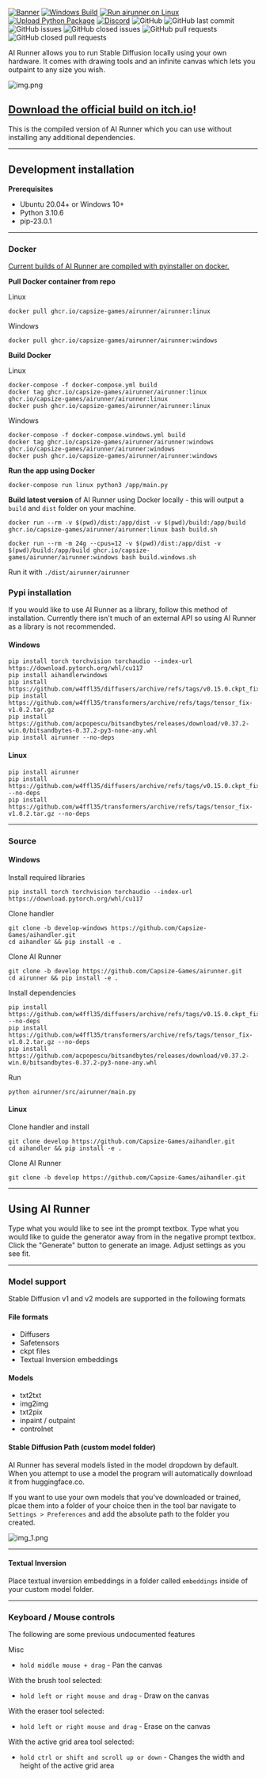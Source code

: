 [![Banner](banner.png)](https://capsizegames.itch.io/ai-runner)
[![Windows Build](https://github.com/Capsize-Games/airunner/actions/workflows/repository-dispatch-windows.yml/badge.svg)](https://github.com/Capsize-Games/airunner/actions/workflows/repository-dispatch-windows.yml)
[![Run airunner on Linux](https://github.com/Capsize-Games/airunner/actions/workflows/repository-dispatch.yml/badge.svg)](https://github.com/Capsize-Games/airunner/actions/workflows/repository-dispatch.yml)
[![Upload Python Package](https://github.com/Capsize-Games/airunner/actions/workflows/python-publish.yml/badge.svg)](https://github.com/Capsize-Games/airunner/actions/workflows/python-publish.yml)
[![Discord](https://img.shields.io/discord/839511291466219541?color=5865F2&logo=discord&logoColor=white)](https://discord.gg/PUVDDCJ7gz)
![GitHub](https://img.shields.io/github/license/Capsize-Games/airunner)
![GitHub last commit](https://img.shields.io/github/last-commit/Capsize-Games/airunner)
![GitHub issues](https://img.shields.io/github/issues/Capsize-Games/airunner)
![GitHub closed issues](https://img.shields.io/github/issues-closed/Capsize-Games/airunner)
![GitHub pull requests](https://img.shields.io/github/issues-pr/Capsize-Games/airunner)
![GitHub closed pull requests](https://img.shields.io/github/issues-pr-closed/Capsize-Games/airunner)

AI Runner allows you to run Stable Diffusion locally using your own hardware. It comes with drawing tools and an infinite canvas which lets you outpaint to any size you wish.


![img.png](img.png)


## [Download the official build on itch.io](https://capsizegames.itch.io/ai-runner)!

This is the compiled version of AI Runner which you can use without installing any additional dependencies.

---

## Development installation

**Prerequisites**

- Ubuntu 20.04+ or Windows 10+
- Python 3.10.6
- pip-23.0.1

---

### Docker

[Current builds of AI Runner are compiled with pyinstaller on docker.](https://github.com/Capsize-Games/airunner/pkgs/container/airunner%2Fairunner)

**Pull Docker container from repo**

Linux
```
docker pull ghcr.io/capsize-games/airunner/airunner:linux
```

Windows
```
docker pull ghcr.io/capsize-games/airunner/airunner:windows
```

**Build Docker**

Linux
```
docker-compose -f docker-compose.yml build
docker tag ghcr.io/capsize-games/airunner/airunner:linux ghcr.io/capsize-games/airunner/airunner:linux
docker push ghcr.io/capsize-games/airunner/airunner:linux
```

Windows
```
docker-compose -f docker-compose.windows.yml build
docker tag ghcr.io/capsize-games/airunner/airunner:windows ghcr.io/capsize-games/airunner/airunner:windows
docker push ghcr.io/capsize-games/airunner/airunner:windows
```

**Run the app using Docker**
```
docker-compose run linux python3 /app/main.py
```

**Build latest version** of AI Runner using Docker locally - this will output a `build` and `dist` folder on your machine.
```
docker run --rm -v $(pwd)/dist:/app/dist -v $(pwd)/build:/app/build ghcr.io/capsize-games/airunner/airunner:linux bash build.sh

docker run --rm -m 24g --cpus=12 -v $(pwd)/dist:/app/dist -v $(pwd)/build:/app/build ghcr.io/capsize-games/airunner/airunner:windows bash build.windows.sh
```
Run it with `./dist/airunner/airunner`

### Pypi installation

If you would like to use AI Runner as a library, follow this method of installation.
Currently there isn't much of an external API so using AI Runner as a library is not recommended.

#### Windows
```
pip install torch torchvision torchaudio --index-url https://download.pytorch.org/whl/cu117
pip install aihandlerwindows
pip install https://github.com/w4ffl35/diffusers/archive/refs/tags/v0.15.0.ckpt_fix_0.0.1.tar.gz
pip install https://github.com/w4ffl35/transformers/archive/refs/tags/tensor_fix-v1.0.2.tar.gz
pip install https://github.com/acpopescu/bitsandbytes/releases/download/v0.37.2-win.0/bitsandbytes-0.37.2-py3-none-any.whl
pip install airunner --no-deps
```

#### Linux
```
pip install airunner
pip install https://github.com/w4ffl35/diffusers/archive/refs/tags/v0.15.0.ckpt_fix_0.0.1.tar.gz --no-deps
pip install https://github.com/w4ffl35/transformers/archive/refs/tags/tensor_fix-v1.0.2.tar.gz --no-deps
```

---

### Source

#### Windows

Install required libraries
```
pip install torch torchvision torchaudio --index-url https://download.pytorch.org/whl/cu117
```

Clone handler
```
git clone -b develop-windows https://github.com/Capsize-Games/aihandler.git
cd aihandler && pip install -e .
```

Clone AI Runner
```
git clone -b develop https://github.com/Capsize-Games/airunner.git
cd airunner && pip install -e .
```

Install dependencies
```
pip install https://github.com/w4ffl35/diffusers/archive/refs/tags/v0.15.0.ckpt_fix_0.0.1.tar.gz --no-deps
pip install https://github.com/w4ffl35/transformers/archive/refs/tags/tensor_fix-v1.0.2.tar.gz --no-deps
pip install https://github.com/acpopescu/bitsandbytes/releases/download/v0.37.2-win.0/bitsandbytes-0.37.2-py3-none-any.whl
```

Run
```
python airunner/src/airunner/main.py
```

#### Linux

Clone handler and install
```
git clone develop https://github.com/Capsize-Games/aihandler.git
cd aihandler && pip install -e .
```

Clone AI Runner
```
git clone -b develop https://github.com/Capsize-Games/aihandler.git
```

---

## Using AI Runner

Type what you would like to see int the prompt textbox. Type what you would like to guide the generator away from
in the negative prompt textbox. Click the "Generate" button to generate an image. Adjust settings as you see fit.

---

### Model support

Stable Diffusion v1 and v2 models are supported in the following formats

#### File formats

- Diffusers
- Safetensors
- ckpt files
- Textual Inversion embeddings

#### Models

- txt2txt
- img2img
- txt2pix
- inpaint / outpaint
- controlnet

#### Stable Diffusion Path (custom model folder)

AI Runner has several models listed in the model dropdown by default.
When you attempt to use a model the program will automatically download
it from huggingface.co.

If you want to use your own models that you've downloaded or trained, plcae
them into a folder of your choice then in the tool bar
navigate to `Settings > Preferences` and add the absolute path to the folder you created.

![img_1.png](img_1.png)

---

#### Textual Inversion

Place textual inversion embeddings in a folder called `embeddings` inside of your custom model folder.

---

### Keyboard / Mouse controls

The following are some previous undocumented features

Misc
- `hold middle mouse + drag` - Pan the canvas

With the brush tool selected:
- `hold left or right mouse and drag` - Draw on the canvas

With the eraser tool selected:
- `hold left or right mouse and drag` - Erase on the canvas

With the active grid area tool selected:
- `hold ctrl or shift and scroll up or down` - Changes the width and height of the active grid area
